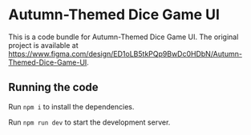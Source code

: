 
  # Autumn-Themed Dice Game UI

  This is a code bundle for Autumn-Themed Dice Game UI. The original project is available at https://www.figma.com/design/ED1oLB5tkPQp9BwDc0HDbN/Autumn-Themed-Dice-Game-UI.

  ## Running the code

  Run `npm i` to install the dependencies.

  Run `npm run dev` to start the development server.
  